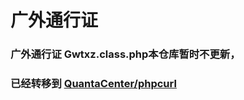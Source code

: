 # 广外通行证


### 广外通行证 Gwtxz.class.php本仓库暂时不更新，
### 已经转移到 [QuantaCenter/phpcurl](https://github.com/QuantaCenter/phpcurl)
